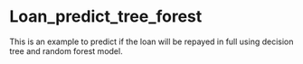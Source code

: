 # Loan_predict_tree_forest
This is an example to predict if the loan will be repayed in full using decision tree and random forest model.
